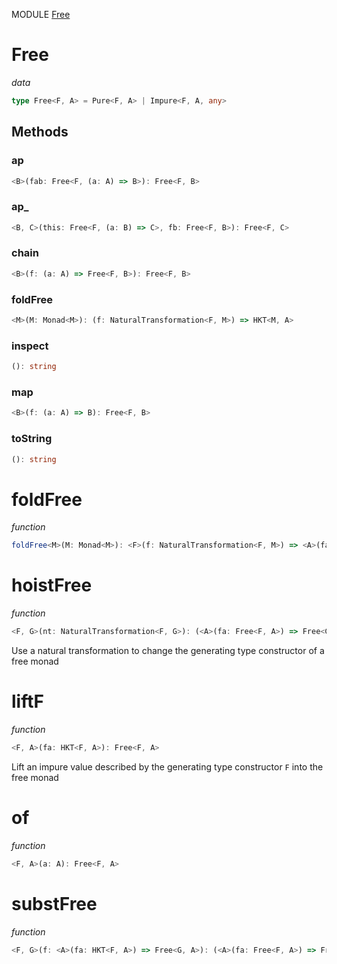 MODULE [Free](https://github.com/gcanti/fp-ts/blob/master/src/Free.ts)
# Free
*data*
```ts
type Free<F, A> = Pure<F, A> | Impure<F, A, any>
```
## Methods

### ap
```ts
<B>(fab: Free<F, (a: A) => B>): Free<F, B> 
```
### ap_
```ts
<B, C>(this: Free<F, (a: B) => C>, fb: Free<F, B>): Free<F, C> 
```
### chain
```ts
<B>(f: (a: A) => Free<F, B>): Free<F, B> 
```
### foldFree
```ts
<M>(M: Monad<M>): (f: NaturalTransformation<F, M>) => HKT<M, A> 
```
### inspect
```ts
(): string 
```
### map
```ts
<B>(f: (a: A) => B): Free<F, B> 
```
### toString
```ts
(): string 
```
# foldFree
*function*
```ts
foldFree<M>(M: Monad<M>): <F>(f: NaturalTransformation<F, M>) => <A>(fa: Free<F, A>) => HKT<M, A> 
```

# hoistFree
*function*
```ts
<F, G>(nt: NaturalTransformation<F, G>): (<A>(fa: Free<F, A>) => Free<G, A>)
```
Use a natural transformation to change the generating type constructor of a free monad

# liftF
*function*
```ts
<F, A>(fa: HKT<F, A>): Free<F, A>
```
Lift an impure value described by the generating type constructor `F` into the free monad

# of
*function*
```ts
<F, A>(a: A): Free<F, A>
```

# substFree
*function*
```ts
<F, G>(f: <A>(fa: HKT<F, A>) => Free<G, A>): (<A>(fa: Free<F, A>) => Free<G, A>)
```